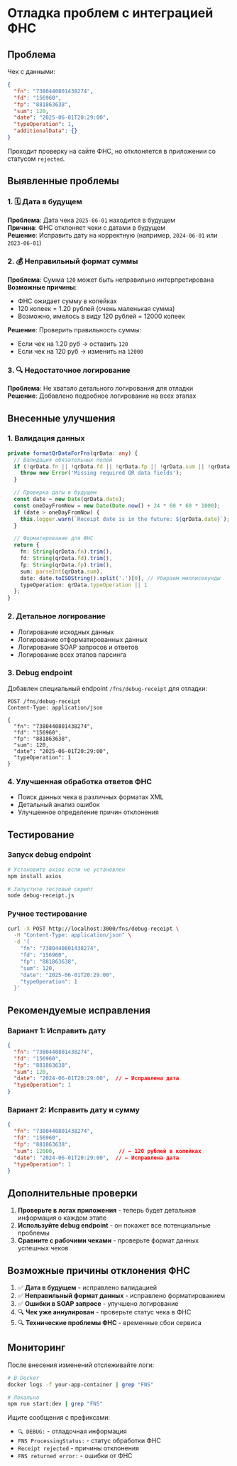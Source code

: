 # Отладка проблем с интеграцией ФНС

## Проблема

Чек с данными:
```json
{
  "fn": "7380440801438274",
  "fd": "156960",
  "fp": "881863638",
  "sum": 120,
  "date": "2025-06-01T20:29:00",
  "typeOperation": 1,
  "additionalData": {}
}
```

Проходит проверку на сайте ФНС, но отклоняется в приложении со статусом `rejected`.

## Выявленные проблемы

### 1. 🗓️ Дата в будущем
**Проблема**: Дата чека `2025-06-01` находится в будущем  
**Причина**: ФНС отклоняет чеки с датами в будущем  
**Решение**: Исправить дату на корректную (например, `2024-06-01` или `2023-06-01`)

### 2. 💰 Неправильный формат суммы
**Проблема**: Сумма `120` может быть неправильно интерпретирована  
**Возможные причины**:
- ФНС ожидает сумму в копейках
- 120 копеек = 1.20 рублей (очень маленькая сумма)
- Возможно, имелось в виду 120 рублей = 12000 копеек

**Решение**: Проверить правильность суммы:
- Если чек на 1.20 руб → оставить `120`
- Если чек на 120 руб → изменить на `12000`

### 3. 🔍 Недостаточное логирование
**Проблема**: Не хватало детального логирования для отладки  
**Решение**: Добавлено подробное логирование на всех этапах

## Внесенные улучшения

### 1. Валидация данных
```typescript
private formatQrDataForFns(qrData: any) {
  // Валидация обязательных полей
  if (!qrData.fn || !qrData.fd || !qrData.fp || !qrData.sum || !qrData.date) {
    throw new Error('Missing required QR data fields');
  }

  // Проверка даты в будущем
  const date = new Date(qrData.date);
  const oneDayFromNow = new Date(Date.now() + 24 * 60 * 60 * 1000);
  if (date > oneDayFromNow) {
    this.logger.warn(`Receipt date is in the future: ${qrData.date}`);
  }

  // Форматирование для ФНС
  return {
    fn: String(qrData.fn).trim(),
    fd: String(qrData.fd).trim(), 
    fp: String(qrData.fp).trim(),
    sum: parseInt(qrData.sum),
    date: date.toISOString().split('.')[0], // Убираем миллисекунды
    typeOperation: qrData.typeOperation || 1
  };
}
```

### 2. Детальное логирование
- Логирование исходных данных
- Логирование отформатированных данных
- Логирование SOAP запросов и ответов
- Логирование всех этапов парсинга

### 3. Debug endpoint
Добавлен специальный endpoint `/fns/debug-receipt` для отладки:
```http
POST /fns/debug-receipt
Content-Type: application/json

{
  "fn": "7380440801438274",
  "fd": "156960", 
  "fp": "881863638",
  "sum": 120,
  "date": "2025-06-01T20:29:00",
  "typeOperation": 1
}
```

### 4. Улучшенная обработка ответов ФНС
- Поиск данных чека в различных форматах XML
- Детальный анализ ошибок
- Улучшенное определение причин отклонения

## Тестирование

### Запуск debug endpoint
```bash
# Установите axios если не установлен
npm install axios

# Запустите тестовый скрипт
node debug-receipt.js
```

### Ручное тестирование
```bash
curl -X POST http://localhost:3000/fns/debug-receipt \
  -H "Content-Type: application/json" \
  -d '{
    "fn": "7380440801438274",
    "fd": "156960",
    "fp": "881863638", 
    "sum": 120,
    "date": "2025-06-01T20:29:00",
    "typeOperation": 1
  }'
```

## Рекомендуемые исправления

### Вариант 1: Исправить дату
```json
{
  "fn": "7380440801438274",
  "fd": "156960",
  "fp": "881863638",
  "sum": 120,
  "date": "2024-06-01T20:29:00",  // ← Исправлена дата
  "typeOperation": 1
}
```

### Вариант 2: Исправить дату и сумму
```json
{
  "fn": "7380440801438274", 
  "fd": "156960",
  "fp": "881863638",
  "sum": 12000,                    // ← 120 рублей в копейках
  "date": "2024-06-01T20:29:00",  // ← Исправлена дата
  "typeOperation": 1
}
```

## Дополнительные проверки

1. **Проверьте в логах приложения** - теперь будет детальная информация о каждом этапе
2. **Используйте debug endpoint** - он покажет все потенциальные проблемы
3. **Сравните с рабочими чеками** - проверьте формат данных успешных чеков

## Возможные причины отклонения ФНС

1. ✅ **Дата в будущем** - исправлено валидацией
2. ✅ **Неправильный формат данных** - исправлено форматированием
3. ✅ **Ошибки в SOAP запросе** - улучшено логирование
4. 🔍 **Чек уже аннулирован** - проверьте статус чека в ФНС
5. 🔍 **Технические проблемы ФНС** - временные сбои сервиса

## Мониторинг

После внесения изменений отслеживайте логи:
```bash
# В Docker
docker logs -f your-app-container | grep "FNS"

# Локально
npm run start:dev | grep "FNS"
```

Ищите сообщения с префиксами:
- `🔍 DEBUG:` - отладочная информация
- `FNS ProcessingStatus:` - статус обработки ФНС
- `Receipt rejected` - причины отклонения
- `FNS returned error:` - ошибки от ФНС